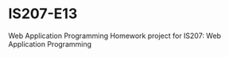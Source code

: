 IS207-E13
=========

Web Application Programming
Homework project for IS207: Web Application Programming

